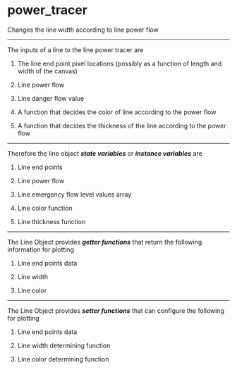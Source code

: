 # power_tracer
Changes the line width according to line power flow

***
The inputs of a line to the line power tracer are

1. The line end point pixel locations (possibly as a function of length and width of the canvas)

2. Line power flow

3. Line danger flow value

4. A function that decides the color of line according to the power flow

5. A function that decides the thickness of the line according to the power flow

***
Therefore the line object **_state variables_** or **_instance variables_** are

1. Line end points

2. Line power flow

3. Line emergency flow level values array

4. Line color function

5. Line thickness function

***
The Line Object provides **_getter functions_** that return the following information for plotting

1. Line end points data

2. Line width

3. Line color

***
The Line Object provides **_setter functions_** that can configure the following for plotting

1. Line end points data

2. Line width determining function

3. Line color determining function
